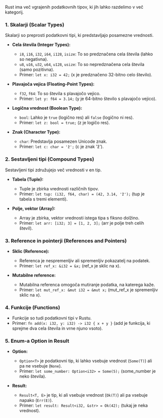 Rust ima več vgrajenih podatkovnih tipov, ki jih lahko razdelimo v več kategorij. 

### 1. **Skalarji (Scalar Types)**
Skalarji so preprosti podatkovni tipi, ki predstavljajo posamezne vrednosti.

- **Cela števila (Integer Types):**
  - `i8`, `i16`, `i32`, `i64`, `i128`, `isize`: To so predznačena cela števila (lahko so negativna).
  - `u8`, `u16`, `u32`, `u64`, `u128`, `usize`: To so nepredznačena cela števila (samo pozitivna).
  - Primer: `let x: i32 = 42;` (x je predznačeno 32-bitno celo število).

- **Plavajoča vejica (Floating-Point Types):**
  - `f32`, `f64`: To so števila s plavajočo vejico.
  - Primer: `let y: f64 = 3.14;` (y je 64-bitno število s plavajočo vejico).

- **Logična vrednost (Boolean Type):**
  - `bool`: Lahko je `true` (logično res) ali `false` (logično ni res).
  - Primer: `let z: bool = true;` (z je logičo res).

- **Znak (Character Type):**
  - `char`: Predstavlja posamezen Unicode znak.
  - Primer: `let c: char = 'ž';` (c je znak 'ž').

### 2. **Sestavljeni tipi (Compound Types)**
Sestavljeni tipi združujejo več vrednosti v en tip.

- **Tabela (Tuple):**
  - Tuple je zbirka vrednosti različnih tipov.
  - Primer: `let tup: (i32, f64, char) = (42, 3.14, 'ž');` (tup je tabela s tremi elementi).

- **Polje, vektor (Array):**
  - Array je zbirka, vektor vrednosti istega tipa s fiksno dolžino.
  - Primer: `let arr: [i32; 3] = [1, 2, 3];` (arr je polje treh celih števil).

### 3. **Reference in pointerji (References and Pointers)**
- **Sklic (Reference):**
  - Referenca je nespremenljiv ali spremenljiv pokazatelj na podatek.
  - Primer: `let ref_x: &i32 = &x;` (ref_x je sklic na x).

- **Mutabilne reference:**
  - Mutabilna referenca omogoča mutiranje podatka, na katerega kaže.
  - Primer: `let mut_ref_x: &mut i32 = &mut x;` (mut_ref_x je spremenljiv sklic na x).

### 4. **Funkcije (Functions)**
- Funkcije so tudi podatkovni tipi v Rustu.
- Primer: `fn add(x: i32, y: i32) -> i32 { x + y }` (add je funkcija, ki sprejme dva cela števila in vrne njuno vsoto).

### 5. **Enum-a Option in Result**
- **Option:**
  - `Option<T>` je podatkovni tip, ki lahko vsebuje vrednost (`Some(T)`) ali pa ne vsebuje (`None`).
  - Primer: `let some_number: Option<i32> = Some(5);` (some_number je neko števila).

- **Result:**
  - `Result<T, E>` je tip, ki ali vsebuje vrednost (`Ok(T)`) ali pa vsebuje napako (`Err(E)`).
  - Primer: `let result: Result<i32, &str> = Ok(42);` (tukaj je neka vrednost).

